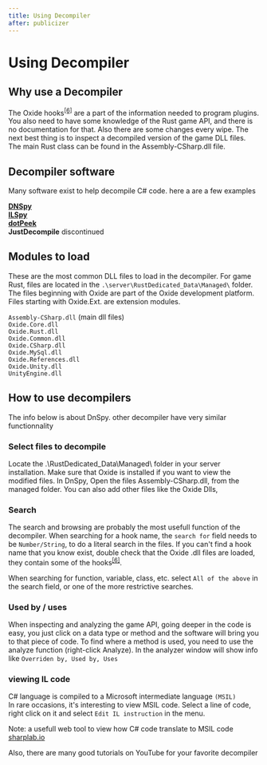 ```yaml
---
title: Using Decompiler
after: publicizer
---
```


# Using Decompiler

## Why use a Decompiler

The Oxide hooks<sup><a href="/glossary#hooks">[6]</a></sup> are a part of the information needed to program plugins. You also need to have some knowledge of the Rust game API, and there is no documentation for that. Also there are some changes every wipe. The next best thing is to inspect a decompiled version of the game DLL files. The main Rust class can be found in the Assembly-CSharp.dll file.

## Decompiler software

Many software exist to help decompile C# code. here a are a few examples

**[DNSpy](https://dnspy.org/)**  
**[ILSpy](https://github.com/icsharpcode/ILSpy/releases)**  
**[dotPeek](https://www.jetbrains.com/decompiler/)**  
**JustDecompile** discontinued

## Modules to load

These are the most common DLL files to load in the decompiler. For game Rust, files are located in the `.\server\RustDedicated_Data\Managed\` folder. The files beginning with Oxide are part of the Oxide development platform. Files starting with Oxide.Ext. are extension modules.

`Assembly-CSharp.dll` (main dll files)  
`Oxide.Core.dll`  
`Oxide.Rust.dll`  
`Oxide.Common.dll`  
`Oxide.CSharp.dll`  
`Oxide.MySql.dll`  
`Oxide.References.dll`  
`Oxide.Unity.dll`  
`UnityEngine.dll`

## How to use decompilers

The info below is about DnSpy. other decompiler have very similar functionnality

### Select files to decompile

Locate the .\RustDedicated_Data\Managed\ folder in your server installation. Make sure that Oxide is installed if you want to view the modified files.
In DnSpy, Open the files Assembly-CSharp.dll, from the managed folder. You can also add other files like the Oxide Dlls,

### Search

The search and browsing are probably the most usefull function of the decompiler.
When searching for a hook name, the `search for` field needs to be `Number/String`, to do a literal search in the files.
If you can't find a hook name that you know exist, double check that the Oxide .dll files are loaded, they contain some of the hooks<sup><a href="/glossary#hooks">[6]</a></sup>.

When searching for function, variable, class, etc. select `All of the above` in the search field, or one of the more restrictive searches.

### Used by / uses

When inspecting and analyzing the game API, going deeper in the code is easy, you just click on a data type or method and the software will bring you to that piece of code.
To find where a method is used, you need to use the analyze function (right-click Analyze). In the analyzer window will show info like `Overriden by, Used by, Uses`

### viewing IL code

C# language is compiled to a Microsoft intermediate language `(MSIL)`  
In rare occasions, it's interesting to view MSIL code. Select a line of code, right click on it and select `Edit IL instruction` in the menu.

Note: a usefull web tool to view how C# code translate to MSIL code [sharplab.io](https://sharplab.io/)

Also, there are many good tutorials on YouTube for your favorite decompiler
